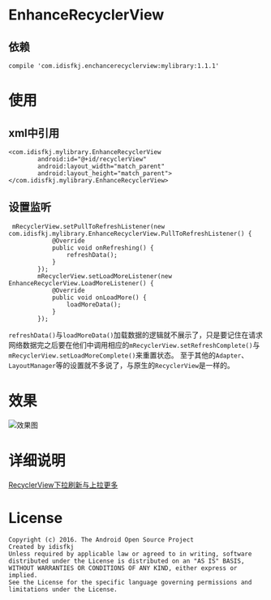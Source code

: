 # EnhanceRecyclerView

## 依赖

```
compile 'com.idisfkj.enchancerecyclerview:mylibrary:1.1.1'
```


# 使用

## xml中引用

```
<com.idisfkj.mylibrary.EnhanceRecyclerView
        android:id="@+id/recyclerView"
        android:layout_width="match_parent"
        android:layout_height="match_parent">
</com.idisfkj.mylibrary.EnhanceRecyclerView>
```

## 设置监听

```
 mRecyclerView.setPullToRefreshListener(new com.idisfkj.mylibrary.EnhanceRecyclerView.PullToRefreshListener() {
            @Override
            public void onRefreshing() {
                refreshData();
            }
        });
        mRecyclerView.setLoadMoreListener(new EnhanceRecyclerView.LoadMoreListener() {
            @Override
            public void onLoadMore() {
                loadMoreData();
            }
        });
```

`refreshData()`与`loadMoreData()`加载数据的逻辑就不展示了，只是要记住在请求网络数据完之后要在他们中调用相应的`mRecyclerView.setRefreshComplete()`与` mRecyclerView.setLoadMoreComplete()`来重置状态。
至于其他的`Adapter`、`LayoutManager`等的设置就不多说了，与原生的`RecyclerView`是一样的。

# 效果

![效果图](https://github.com/idisfkj/EnhanceRecyclerView/raw/master/images/1.gif)

# 详细说明

[RecyclerView下拉刷新与上拉更多](http://idisfkj.github.io/2016/08/03/RecyclerView%E4%B8%8B%E6%8B%89%E5%88%B7%E6%96%B0%E4%B8%8E%E4%B8%8A%E6%8B%89%E6%9B%B4%E5%A4%9A/)

# License

```
Copyright (c) 2016. The Android Open Source Project
Created by idisfkj
Unless required by applicable law or agreed to in writing, software
distributed under the License is distributed on an "AS IS" BASIS,
WITHOUT WARRANTIES OR CONDITIONS OF ANY KIND, either express or implied.
See the License for the specific language governing permissions and
limitations under the License.
```